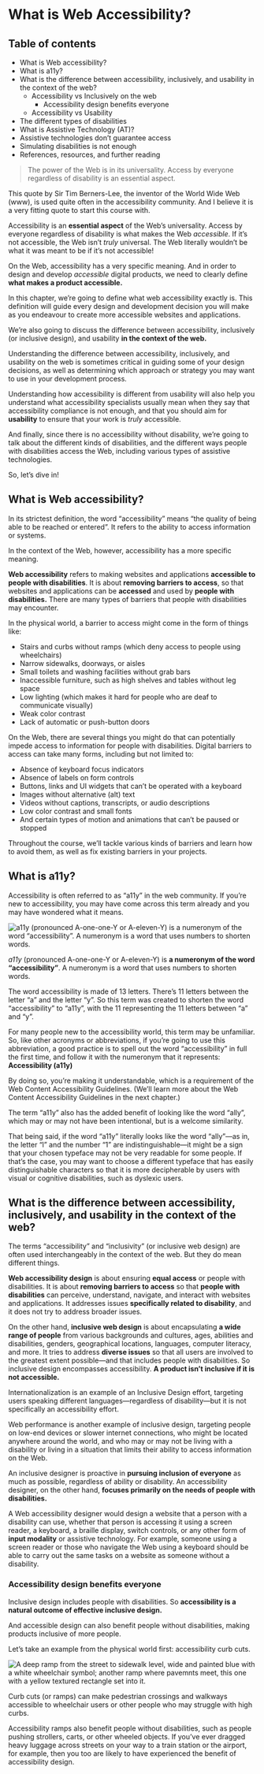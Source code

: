 # What is Web Accessibility?

## Table of contents

- What is Web accessibility?
- What is a11y?
- What is the difference between accessibility, inclusively, and usability in the context of the web?
  - Accessibility vs Inclusively on the web
    - Accessibility design benefits everyone
  - Accessibility vs Usability
- The different types of disabilities
- What is Assistive Technology (AT)?
- Assistive technologies don’t guarantee access
- Simulating disabilities is not enough
- References, resources, and further reading

> The power of the Web is in its universality. Access by everyone regardless of disability is an essential aspect.

This quote by Sir Tim Berners-Lee, the inventor of the World Wide Web (www), is used quite often in the accessibility community. And I believe it is a very fitting quote to start this course with.

Accessibility is an **essential aspect** of the Web’s universality. Access by everyone regardless of disability is what makes the Web _accessible_. If it’s not accessible, the Web isn’t _truly_ universal. The Web literally wouldn’t be what it was meant to be if it’s not accessible!

On the Web, accessibility has a very specific meaning. And in order to design and develop _accessible_ digital products, we need to clearly define **what makes a product accessible.**

In this chapter, we’re going to define what web accessibility exactly is. This definition will guide every design and development decision you will make as you endeavour to create more accessible websites and applications.

We’re also going to discuss the difference between accessibility, inclusively (or inclusive design), and usability **in the context of the web.**

Understanding the difference between accessibility, inclusively, and usability on the web is sometimes critical in guiding some of your design decisions, as well as determining which approach or strategy you may want to use in your development process.

Understanding how accessibility is different from usability will also help you understand what accessibility specialists usually mean when they say that accessibility compliance is not enough, and that you should aim for **usability** to ensure that your work is _truly_ accessible.

And finally, since there is no accessibility without disability, we’re going to talk about the different kinds of disabilities, and the different ways people with disabilities access the Web, including various types of assistive technologies.

So, let’s dive in!

## What is Web accessibility?

In its strictest definition, the word “accessibility” means “the quality of being able to be reached or entered”. It refers to the ability to access information or systems.

In the context of the Web, however, accessibility has a more specific meaning.

**Web accessibility** refers to making websites and applications **accessible to people with disabilities**. It is about **removing barriers to access**, so that websites and applications can be **accessed** and used by **people with disabilities.**
There are many types of barriers that people with disabilities may encounter.

In the physical world, a barrier to access might come in the form of things like:

- Stairs and curbs without ramps (which deny access to people using wheelchairs)
- Narrow sidewalks, doorways, or aisles
- Small toilets and washing facilities without grab bars
- Inaccessible furniture, such as high shelves and tables without leg space
- Low lighting (which makes it hard for people who are deaf to communicate visually)
- Weak color contrast
- Lack of automatic or push-button doors

On the Web, there are several things you might do that can potentially impede access to information for people with disabilities. Digital barriers to access can take many forms, including but not limited to:

- Absence of keyboard focus indicators
- Absence of labels on form controls
- Buttons, links and UI widgets that can’t be operated with a keyboard
- Images without alternative (alt) text
- Videos without captions, transcripts, or audio descriptions
- Low color contrast and small fonts
- And certain types of motion and animations that can’t be paused or stopped

Throughout the course, we’ll tackle various kinds of barriers and learn how to avoid them, as well as fix existing barriers in your projects.

## What is a11y?

Accessibility is often referred to as “a11y” in the web community. If you’re new to accessibility, you may have come across this term already and you may have wondered what it means.

![a11y (pronounced A-one-one-Y or A-eleven-Y) is a numeronym of the word “accessibility”. A numeronym is a word that uses numbers to shorten words.](./markdown%20assests//02.What-is-web-accessibility-numeronym.jpg)

_a11y_ (pronounced A-one-one-Y or A-eleven-Y) is **a numeronym of the word “accessibility”**. A numeronym is a word that uses numbers to shorten words.

The word accessibility is made of 13 letters. There’s 11 letters between the letter “a” and the letter “y”. So this term was created to shorten the word “accessibility” to “a11y”, with the 11 representing the 11 letters between “a” and “y”.

For many people new to the accessibility world, this term may be unfamiliar. So, like other acronyms or abbreviations, if you’re going to use this abbreviation, a good practice is to spell out the word “accessibility” in full the first time, and follow it with the numeronym that it represents:
**Accessibility (a11y)**

By doing so, you’re making it understandable, which is a requirement of the Web Content Accessibility Guidelines. (We’ll learn more about the Web Content Accessibility Guidelines in the next chapter.)

The term “a11y” also has the added benefit of looking like the word “ally”, which may or may not have been intentional, but is a welcome similarity.

That being said, if the word “a11y” literally looks like the word “ally”—as in, the letter “l” and the number “1” are indistinguishable—it might be a sign that your chosen typeface may not be very readable for some people. If that’s the case, you may want to choose a different typeface that has easily distinguishable characters so that it is more decipherable by users with visual or cognitive disabilities, such as dyslexic users.

## What is the difference between accessibility, inclusively, and usability in the context of the web?

The terms “accessibility” and “inclusivity” (or inclusive web design) are often used interchangeably in the context of the web. But they do mean different things.

**Web accessibility design** is about ensuring **equal access** or people with disabilities. It is about **removing barriers to access** so that **people with disabilities** can perceive, understand, navigate, and interact with websites and applications. It addresses issues **specifically related to disability**, and it does not try to address broader issues.

On the other hand, **inclusive web design** is about encapsulating **a wide range of people** from various backgrounds and cultures, ages, abilities and disabilities, genders, geographical locations, languages, computer literacy, and more. It tries to address **diverse issues** so that all users are involved to the greatest extent possible—and that includes people with disabilities. So inclusive design encompasses accessibility. **A product isn’t inclusive if it is not accessible.**

Internationalization is an example of an Inclusive Design effort, targeting users speaking different languages—regardless of disability—but it is not specifically an accessibility effort.

Web performance is another example of inclusive design, targeting people on low-end devices or slower internet connections, who might be located anywhere around the world, and who may or may not be living with a disability or living in a situation that limits their ability to access information on the Web.

An inclusive designer is proactive in **pursuing inclusion of everyone** as much as possible, regardless of ability or disability. An accessibility designer, on the other hand, **focuses primarily on the needs of people with disabilities.**

A Web accessibility designer would design a website that a person with a disability can use, whether that person is accessing it using a screen reader, a keyboard, a braille display, switch controls, or any other form of **input modality** or assistive technology. For example, someone using a screen reader or those who navigate the Web using a keyboard should be able to carry out the same tasks on a website as someone without a disability.

### Accessibility design benefits everyone

Inclusive design includes people with disabilities. So **accessibility is a natural outcome of effective inclusive design.**

And accessible design can also benefit people without disabilities, making products inclusive of more people.

Let’s take an example from the physical world first: accessibility curb cuts.

![A deep ramp from the street to sidewalk level, wide and painted blue with a white wheelchair symbol; another ramp where pavemnts meet, this one with a yellow textured rectangle set into it.](./markdown%20assests/02.2.ramp.webp)

Curb cuts (or ramps) can make pedestrian crossings and walkways accessible to wheelchair users or other people who may struggle with high curbs.

Accessibility ramps also benefit people without disabilities, such as people pushing strollers, carts, or other wheeled objects. If you’ve ever dragged heavy luggage across streets on your way to a train station or the airport, for example, then you too are likely to have experienced the benefit of accessibility design.

